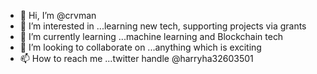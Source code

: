 - 👋 Hi, I’m @crvman
- 👀 I’m interested in ...learning new tech, supporting projects via grants
- 🌱 I’m currently learning ...machine learning and Blockchain tech
- 💞️ I’m looking to collaborate on ...anything which is exciting 
- 📫 How to reach me ...twitter handle @harryha32603501

<!---
crvman/crvman is a ✨ special ✨ repository because its `README.md` (this file) appears on your GitHub profile.
You can click the Preview link to take a look at your changes.
--->
